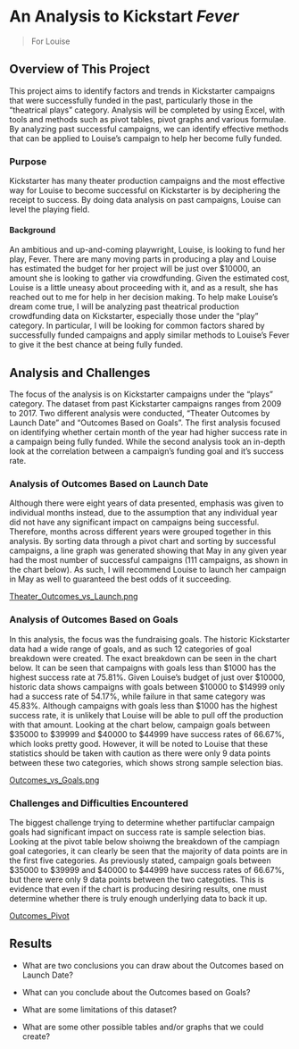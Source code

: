 # An Analysis to Kickstart ***Fever***
>  For Louise


## Overview of This Project 
   This project aims to identify factors and trends in Kickstarter campaigns that were successfully funded in the past, particularly those in the “theatrical plays” category. Analysis will be completed by using Excel, with tools and methods such as pivot tables, pivot graphs and various formulae. By analyzing past successful campaigns, we can identify effective methods that can be applied to Louise’s campaign to help her become fully funded.
<br/>  
   
### Purpose
   Kickstarter has many theater production campaigns and the most effective way for Louise to become successful on Kickstarter is by deciphering the receipt to success. By doing data analysis on past campaigns, Louise can level the playing field. 
<br/>  
   
#### Background
   An ambitious and up-and-coming playwright, Louise, is looking to fund her play, Fever. There are many moving parts in producing a play and Louise has estimated the budget for her project will be just over $10000, an amount she is looking to gather via crowdfunding. Given the estimated cost, Louise is a little uneasy about proceeding with it, and as a result, she has reached out to me for help in her decision making. 
   To help make Louise’s dream come true, I will be analyzing past theatrical production crowdfunding data on Kickstarter, especially those under the “play” category. In particular, I will be looking for common factors shared by successfully funded campaigns and apply similar methods to Louise’s Fever to give it the best chance at being fully funded. 
<br/>
 
## Analysis and Challenges
   The focus of the analysis is on Kickstarter campaigns under the “plays” category. The dataset from past Kickstarter campaigns ranges from 2009 to 2017. Two different analysis were conducted, “Theater Outcomes by Launch Date” and “Outcomes Based on Goals”. The first analysis focused on identifying whether certain month of the year had higher success rate in a campaign being fully funded. While the second analysis took an in-depth look at the correlation between a campaign’s funding goal and it’s success rate. 
<br/>

### Analysis of Outcomes Based on Launch Date
Although there were eight years of data presented, emphasis was given to individual months instead, due to the assumption that any individual year did not have any significant impact on campaigns being successful. Therefore, months across different years were grouped together in this analysis. 
By sorting data through a pivot chart and sorting by successful campaigns, a line graph was generated showing that May in any given year had the most number of successful campaigns (111 campaigns, as shown in the chart below). As such, I will recommend Louise to launch her campaign in May as well to guaranteed the best odds of it succeeding.

[Theater_Outcomes_vs_Launch.png](https://github.com/donovancai/Kickstarter-analysis/blob/main/Resources/Theater_Outcomes_vs_Launch.png)
<br/>

### Analysis of Outcomes Based on Goals
   In this analysis, the focus was the fundraising goals. The historic Kickstarter data had a wide range of goals, and as such 12 categories of goal breakdown were created. The exact breakdown can be seen in the chart below. 
   It can be seen that campaigns with goals less than $1000 has the highest success rate at 75.81%. Given Louise’s budget of just over $10000, historic data shows campaigns with goals between $10000 to $14999 only had a success rate of 54.17%, while failure in that same category was 45.83%. Although campaigns with goals less than $1000 has the highest success rate, it is unlikely that Louise will be able to pull off the production with that amount. 
   Looking at the chart below, campaign goals between $35000 to $39999 and $40000 to $44999 have success rates of 66.67%, which looks pretty good. However, it will be noted to Louise that these statistics should be taken with caution as there were only 9 data points between these two categories, which shows strong sample selection bias. 
   
[Outcomes_vs_Goals.png](https://github.com/donovancai/Kickstarter-analysis/blob/main/Resources/Outcomes_vs_Goals.png)
<br/>

### Challenges and Difficulties Encountered
   The biggest challenge trying to determine whether partifuclar campaign goals had significant impact on success rate is sample selection bias. Looking at the pivot table below shoiwng the breakdown of the campiagn goal categories, it can clearly be seen that the majority of data points are in the first five categories. As previously stated, campaign goals between $35000 to $39999 and $40000 to $44999 have success rates of 66.67%, but there were only 9 data points between the two categoties. This is evidence that even if the chart is producing desiring results, one must determine whether there is truly enough underlying data to back it up. 

[Outcomes_Pivot](https://github.com/donovancai/Kickstarter-analysis/blob/main/Resources/Outcome_vs_Goals_Pivot.PNG)


## Results

- What are two conclusions you can draw about the Outcomes based on Launch Date?

- What can you conclude about the Outcomes based on Goals?
- What are some limitations of this dataset?

- What are some other possible tables and/or graphs that we could create?
